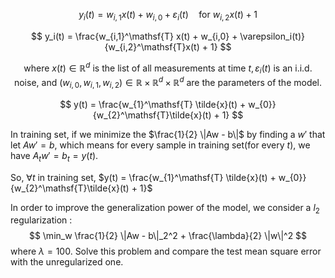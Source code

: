 $$
y_i(t) = w_{i,1}x(t) + w_{i,0} + \varepsilon_i(t) \quad \text{for } w_{i,2}x(t) + 1
$$


$$
y_i(t) = 
\frac{w_{i,1}^\mathsf{T} x(t) + w_{i,0} + \varepsilon_i(t)}{w_{i,2}^\mathsf{T}x(t) + 1}
$$

$$
\text{where } x(t) \in \mathbb{R}^d \text{ is the list of all measurements at time } t, \varepsilon_i(t) \text{ is an i.i.d. noise, and } (w_{i,0}, w_{i,1}, w_{i,2}) \in \mathbb{R} \times \mathbb{R}^d \times \mathbb{R}^d \text{ are the parameters of the model.}
$$



$$
y(t) = \frac{w_{1}^\mathsf{T} \tilde{x}(t) + w_{0}}{w_{2}^\mathsf{T}\tilde{x}(t) + 1}
$$




In training set, if we minimize the $\frac{1}{2} \|Aw - b\|$ by finding a $w'$ that let $Aw' = b$, which means for every sample in training set(for every $t$), we have $A_t w' = b_t = y(t)$. 

So,  $\forall t$ in training set,  $y(t) = \frac{w_{1}^\mathsf{T} \tilde{x}(t) + w_{0}}{w_{2}^\mathsf{T}\tilde{x}(t) + 1}$ 





In order to improve the generalization power of the model, we consider a $l_2$ regularization :
$$
\min_w \frac{1}{2} \|Aw - b\|_2^2 + \frac{\lambda}{2} \|w\|^2
$$
where $\lambda = 100$. Solve this problem and compare the test mean square error with the unregularized one.